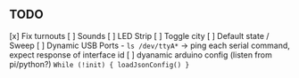 ## TODO

[x] Fix turnouts
[ ] Sounds
[ ] LED Strip
[ ] Toggle city
[ ] Default state / Sweep
[ ] Dynamic USB Ports - `ls /dev/ttyA*` -> ping each serial command, expect response of interface id
[ ] dyanamic arduino config (listen from pi/python?) `While (!init) { loadJsonConfig() }`

